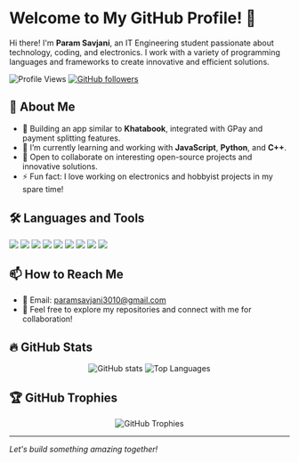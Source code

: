 # Welcome to My GitHub Profile! 👋

Hi there! I'm **Param Savjani**, an IT Engineering student passionate about technology, coding, and electronics. I work with a variety of programming languages and frameworks to create innovative and efficient solutions.

![Profile Views](https://komarev.com/ghpvc/?username=ParamSavjani&label=Profile%20views&color=0e75b6&style=flat) 
[![GitHub followers](https://img.shields.io/github/followers/ParamSavjani?label=Follow&style=social)](https://github.com/ParamSavjani?tab=followers)

## 🚀 About Me
- 💼 Building an app similar to **Khatabook**, integrated with GPay and payment splitting features.
- 🌱 I’m currently learning and working with **JavaScript**, **Python**, and **C++**.
- 👯 Open to collaborate on interesting open-source projects and innovative solutions.
- ⚡ Fun fact: I love working on electronics and hobbyist projects in my spare time!

## 🛠️ Languages and Tools
<p align="left">
  <img src="https://img.shields.io/badge/C++-00599C?style=for-the-badge&logo=cplusplus&logoColor=white"/>
  <img src="https://img.shields.io/badge/Python-3776AB?style=for-the-badge&logo=python&logoColor=white"/>
  <img src="https://img.shields.io/badge/Java-007396?style=for-the-badge&logo=java&logoColor=white"/>
  <img src="https://img.shields.io/badge/JavaScript-323330?style=for-the-badge&logo=javascript&logoColor=F7DF1E"/>
  <img src="https://img.shields.io/badge/Next.js-000000?style=for-the-badge&logo=nextdotjs&logoColor=white"/>
  <img src="https://img.shields.io/badge/React-61DAFB?style=for-the-badge&logo=react&logoColor=black"/>
  <img src="https://img.shields.io/badge/Express.js-404D59?style=for-the-badge"/>
  <img src="https://img.shields.io/badge/Node.js-339933?style=for-the-badge&logo=nodedotjs&logoColor=white"/>
  <img src="https://img.shields.io/badge/Git-F05032?style=for-the-badge&logo=git&logoColor=white"/>
</p>

## 📫 How to Reach Me
- 📧 Email: paramsavjani3010@gmail.com
- 💬 Feel free to explore my repositories and connect with me for collaboration!

## 🔥 GitHub Stats
<p align="center">
  <img src="https://github-readme-stats.vercel.app/api?username=ParamSavjani&show_icons=true&theme=radical" alt="GitHub stats"/>
  <img src="https://github-readme-stats.vercel.app/api/top-langs/?username=ParamSavjani&layout=compact&theme=radical" alt="Top Languages"/>
</p>

## 🏆 GitHub Trophies
<p align="center">
  <img src="https://github-profile-trophy.vercel.app/?username=ParamSavjani&theme=onedark" alt="GitHub Trophies"/>
</p>

---
*Let's build something amazing together!*

